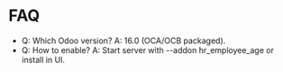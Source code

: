 # FAQ

- Q: Which Odoo version? A: 16.0 (OCA/OCB packaged).
- Q: How to enable? A: Start server with --addon hr_employee_age or install in UI.

